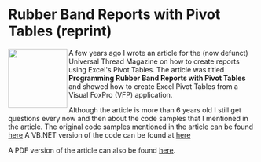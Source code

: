 # Rubber Band Reports with Pivot Tables (reprint)
<img align="left" width="120" src="https://hectorcorrea.com/images/pivottable.jpg" />A few years ago I wrote an article for the (now defunct) Universal Thread Magazine on how to create reports using Excel's Pivot Tables. The article was titled **Programming Rubber Band Reports with Pivot Tables** and showed how to create Excel Pivot Tables from a Visual FoxPro (VFP) application.

Although the article is more than 6 years old I still get questions every now and then about the code samples that I mentioned in the article. The original code samples mentioned in the article can be found [here](https://hectorcorrea.com/downloads/correa_pivottablesvfp.zip) A VB.NET version of the code can be found at [here](https://hectorcorrea.com/downloads/pivottable.zip) 

A PDF version of the article can also be found [here](https://hectorcorrea.com/downloads/correapivottableswhitepaper.pdf).

